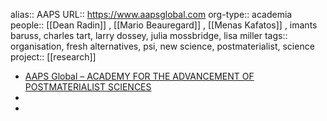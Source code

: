 alias:: AAPS
URL:: https://www.aapsglobal.com
org-type:: academia
people:: [[Dean Radin]] , [[Mario Beauregard]] , [[Menas Kafatos]] , imants baruss, charles tart, larry dossey, julia mossbridge, lisa miller
tags:: organisation, fresh alternatives, psi, new science, postmaterialist, science
project:: [[research]]

- [AAPS Global – ACADEMY FOR THE ADVANCEMENT OF POSTMATERIALIST SCIENCES](https://www.aapsglobal.com/)
-
-